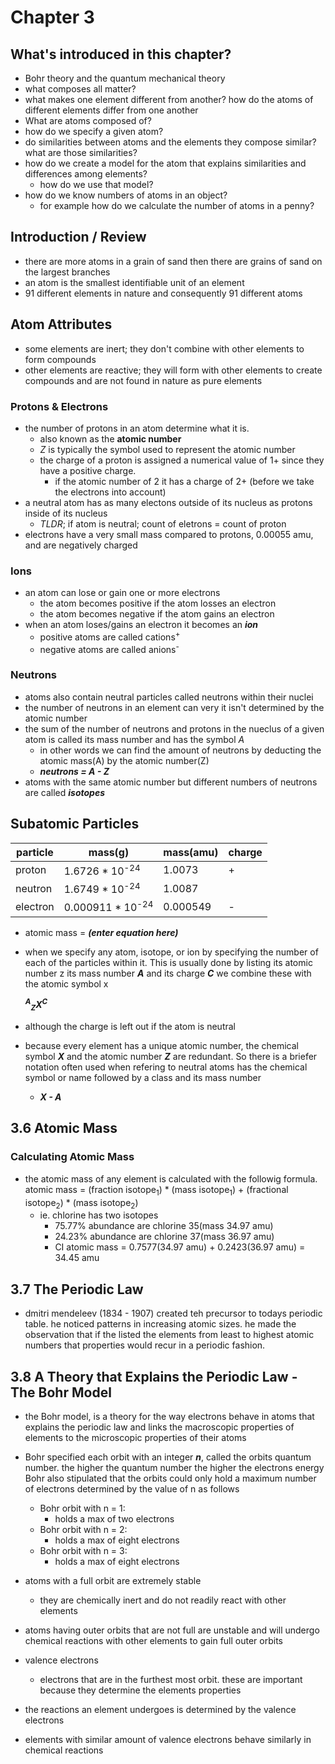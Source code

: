 # Chapter 3
## 

## What's introduced in this chapter?

* Bohr theory and the quantum mechanical theory
* what composes all matter?
* what makes one element different from another? how do the atoms of different elements differ from one another
* What are atoms composed of?
* how do we specify a given atom?
* do similarities between atoms and the elements they compose similar? what are those similarities?
* how do we create a model for the atom that explains similarities and differences among elements?
    * how do we use that model?
* how do we know numbers of atoms in an object?
    * for example how do we calculate the number of atoms in a penny?

## Introduction / Review

* there are more atoms in a grain of sand then there are grains of sand on the largest branches
* an atom is the smallest identifiable unit of an element
* 91 different elements in nature and consequently 91 different atoms

## Atom Attributes

* some elements are inert; they don't combine with other elements to form compounds
* other elements are reactive; they will form with other elements to create compounds and are not found in nature as pure elements
### Protons & Electrons
* the number of protons in an atom determine what it is.
    * also known as the **atomic number**
    * *Z* is typically the symbol used to represent the atomic number
    * the charge of a proton is assigned a numerical value of 1+ since they have a positive charge.
        * if the atomic number of 2 it has a charge of 2+ (before we take the electrons into account)
* a neutral atom has as many electons outside of its nucleus as protons inside of its nucleus
    * *TLDR*; if atom is neutral; count of eletrons = count of proton
* electrons have a very small mass compared to protons, 0.00055 amu, and are negatively charged
### Ions
* an atom can lose or gain one or more electrons
    * the atom becomes positive if the atom losses an electron
    * the atom becomes negative if the atom gains an electron
* when an atom loses/gains an electron it becomes an ***ion***
    * positive atoms are called cations<sup>+</sup>
    * negative atoms are called anions<sup>-</sup>

### Neutrons
* atoms also contain neutral particles called neutrons within their nuclei
* the number of neutrons in an element can very it isn't determined by the atomic number
* the sum of the number of neutrons and protons in the nueclus of a given atom is called its mass number and has the symbol *A*
    * in other words we can find the amount of neutrons by deducting the atomic mass(A) by the atomic number(Z)
    * ***neutrons = A - Z***
* atoms with the same atomic number but different numbers of neutrons are called ***isotopes***

## Subatomic Particles
        
| particle      |  mass(g)     | mass(amu)    | charge       |
| ------------  | ------------ | ------------ | ------------ |
| proton        | 1.6726 * 10<sup>-24</sup> | 1.0073 |   +   |
| neutron       | 1.6749 * 10<sup>-24</sup> | 1.0087 |       |
| electron      | 0.000911 * 10<sup>-24</sup> | 0.000549 | - |

* atomic mass = ***(enter equation here)***

* when we specify any atom, isotope, or ion by specifying the number of each of the particles within it. This is usually done by listing its atomic number z its mass number ***A*** and its charge ***C*** we combine these with the atomic symbol x

    ***<sup>A</sup><sub>Z</sub>X<sup>C</sup>***

* although the charge is left out if the atom is neutral

* because every element has a unique atomic number, the chemical symbol ***X*** and the atomic number ***Z*** are redundant. So there is a briefer notation often used when refering to neutral atoms has the chemical symbol or name followed by a class and its mass number
    * ***X - A***

## 3.6 Atomic Mass
### Calculating Atomic Mass
* the atomic mass of any element is calculated with the followig formula.
    atomic mass = (fraction isotope<sub>1</sub>) * (mass isotope<sub>1</sub>) + (fractional isotope<sub>2</sub>) * (mass isotope<sub>2</sub>)
    * ie. chlorine has two isotopes
        * 75.77% abundance are chlorine 35(mass 34.97 amu)
        * 24.23% abundance are chlorine 37(mass 36.97 amu)
        * CI atomic mass = 0.7577(34.97 amu) + 0.2423(36.97 amu) = 34.45 amu

## 3.7 The Periodic Law
* dmitri mendeleev (1834 - 1907) created teh precursor to todays periodic table. he noticed patterns in increasing atomic sizes. he made the observation that if the listed the elements from least to highest atomic numbers that properties would recur in a periodic fashion.

## 3.8 A Theory that Explains the Periodic Law - The Bohr Model
* the Bohr model, is a theory for the way electrons behave in atoms that explains the periodic law and links the macroscopic properties of elements to the microscopic properties of their atoms

* Bohr specified each orbit with an integer ***n***, called the orbits quantum number. the higher the quantum number the higher the electrons energy Bohr also stipulated that the orbits could only hold a maximum number of electrons determined by the value of n as follows
    * Bohr orbit with n = 1:
        * holds a max of two electrons
    * Bohr orbit with n = 2:
        * holds a max of eight electrons
    * Bohr orbit with n = 3:
        * holds a max of eight electrons
* atoms with a full orbit are extremely stable
    * they are chemically inert and do not readily react with other elements

* atoms having outer orbits that are not full are unstable and will undergo chemical reactions with other elements to gain full outer orbits

* valence electrons
    * electrons that are in the furthest most orbit. these are important because they determine the elements properties

* the reactions an element undergoes is determined by the valence electrons

* elements with similar amount of valence electrons behave similarly in chemical reactions




